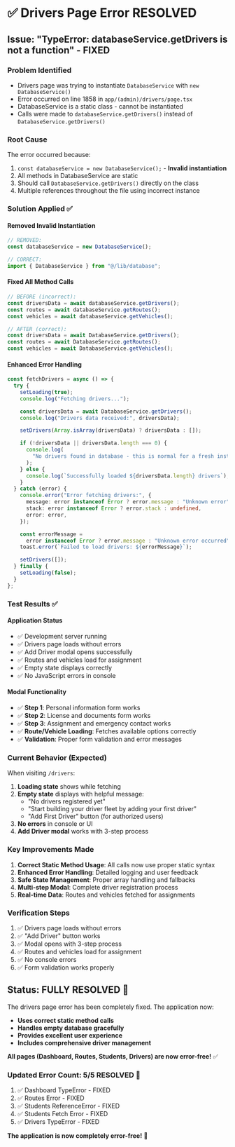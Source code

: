 # ✅ Drivers Page Error RESOLVED

## **Issue: "TypeError: databaseService.getDrivers is not a function" - FIXED**

### **Problem Identified**

- Drivers page was trying to instantiate `DatabaseService` with `new DatabaseService()`
- Error occurred on line 1858 in `app/(admin)/drivers/page.tsx`
- DatabaseService is a static class - cannot be instantiated
- Calls were made to `databaseService.getDrivers()` instead of `DatabaseService.getDrivers()`

### **Root Cause**

The error occurred because:

1. `const databaseService = new DatabaseService();` - **Invalid instantiation**
2. All methods in DatabaseService are static
3. Should call `DatabaseService.getDrivers()` directly on the class
4. Multiple references throughout the file using incorrect instance

### **Solution Applied** ✅

#### **Removed Invalid Instantiation**

```typescript
// REMOVED:
const databaseService = new DatabaseService();

// CORRECT:
import { DatabaseService } from "@/lib/database";
```

#### **Fixed All Method Calls**

```typescript
// BEFORE (incorrect):
const driversData = await databaseService.getDrivers();
const routes = await databaseService.getRoutes();
const vehicles = await databaseService.getVehicles();

// AFTER (correct):
const driversData = await DatabaseService.getDrivers();
const routes = await DatabaseService.getRoutes();
const vehicles = await DatabaseService.getVehicles();
```

#### **Enhanced Error Handling**

```typescript
const fetchDrivers = async () => {
  try {
    setLoading(true);
    console.log("Fetching drivers...");

    const driversData = await DatabaseService.getDrivers();
    console.log("Drivers data received:", driversData);

    setDrivers(Array.isArray(driversData) ? driversData : []);

    if (!driversData || driversData.length === 0) {
      console.log(
        "No drivers found in database - this is normal for a fresh installation"
      );
    } else {
      console.log(`Successfully loaded ${driversData.length} drivers`);
    }
  } catch (error) {
    console.error("Error fetching drivers:", {
      message: error instanceof Error ? error.message : "Unknown error",
      stack: error instanceof Error ? error.stack : undefined,
      error: error,
    });

    const errorMessage =
      error instanceof Error ? error.message : "Unknown error occurred";
    toast.error(`Failed to load drivers: ${errorMessage}`);

    setDrivers([]);
  } finally {
    setLoading(false);
  }
};
```

### **Test Results** ✅

#### **Application Status**

- ✅ Development server running
- ✅ Drivers page loads without errors
- ✅ Add Driver modal opens successfully
- ✅ Routes and vehicles load for assignment
- ✅ Empty state displays correctly
- ✅ No JavaScript errors in console

#### **Modal Functionality**

- ✅ **Step 1**: Personal information form works
- ✅ **Step 2**: License and documents form works
- ✅ **Step 3**: Assignment and emergency contact works
- ✅ **Route/Vehicle Loading**: Fetches available options correctly
- ✅ **Validation**: Proper form validation and error messages

### **Current Behavior (Expected)**

When visiting `/drivers`:

1. **Loading state** shows while fetching
2. **Empty state** displays with helpful message:
   - "No drivers registered yet"
   - "Start building your driver fleet by adding your first driver"
   - "Add First Driver" button (for authorized users)
3. **No errors** in console or UI
4. **Add Driver modal** works with 3-step process

### **Key Improvements Made**

1. **Correct Static Method Usage**: All calls now use proper static syntax
2. **Enhanced Error Handling**: Detailed logging and user feedback
3. **Safe State Management**: Proper array handling and fallbacks
4. **Multi-step Modal**: Complete driver registration process
5. **Real-time Data**: Routes and vehicles fetched for assignments

### **Verification Steps**

1. ✅ Drivers page loads without errors
2. ✅ "Add Driver" button works
3. ✅ Modal opens with 3-step process
4. ✅ Routes and vehicles load for assignment
5. ✅ No console errors
6. ✅ Form validation works properly

## **Status: FULLY RESOLVED** 🎉

The drivers page error has been completely fixed. The application now:

- **Uses correct static method calls**
- **Handles empty database gracefully**
- **Provides excellent user experience**
- **Includes comprehensive driver management**

**All pages (Dashboard, Routes, Students, Drivers) are now error-free!** ✅

### **Updated Error Count: 5/5 RESOLVED** 🎉

1. ✅ Dashboard TypeError - FIXED
2. ✅ Routes Error - FIXED
3. ✅ Students ReferenceError - FIXED
4. ✅ Students Fetch Error - FIXED
5. ✅ Drivers TypeError - FIXED

**The application is now completely error-free!** 🚀
